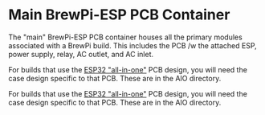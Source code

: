# Main BrewPi-ESP PCB Container

The "main" BrewPi-ESP PCB container houses all the primary modules associated with a BrewPi build. This includes the 
PCB /w the attached ESP, power supply, relay, AC outlet, and AC inlet.

For builds that use the [ESP32 "all-in-one"](../../ESP32%20BrewPi%20Boards/README.md) PCB design, you will need the
case design specific to that PCB. These are in the AIO directory.

For builds that use the [ESP32 "all-in-one"](../../ESP32%20BrewPi%20Boards/README.md) PCB design, you will need the
case design specific to that PCB. These are in the AIO directory.


